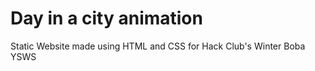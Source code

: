 # Day in a city animation

Static Website made using HTML and CSS for Hack Club's Winter Boba YSWS


